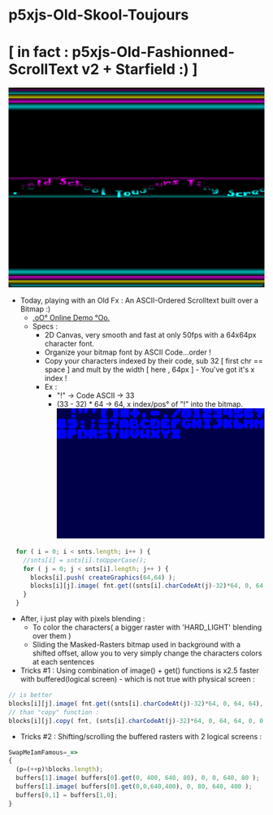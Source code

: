 # p5xjs-Old-Skool-Toujours
# [ in fact : p5xjs-Old-Fashionned-ScrollText v2 + Starfield :) ]

![OldFashionned-ScrollText](https://github.com/CaptainFurax/p5xjs-Old-Fashionned-ScrollText/blob/main/CPT2206070740-1179x921.png)

+ Today, playing with an Old Fx : An ASCII-Ordered Scrolltext built over a Bitmap :)
  + [.oO° Online Demo °Oo.](https://captainfurax.github.io/p5xjs-Old-Fashionned-ScrollText/)
  + Specs : 
    + 2D Canvas, very smooth and fast at only 50fps with a 64x64px character font. 
    + Organize your bitmap font by ASCII Code...order !
    + Copy your characters indexed by their code, sub 32 [ first chr == space ] and mult by the width [ here , 64px ] - You've got it's x index !
    + Ex : 
      +  "!" -> Code ASCII -> 33 
      +  (33 - 32) * 64 -> 64, x index/pos° of "!" into the bitmap.
![ASCII-Ordered-Font](https://github.com/CaptainFurax/p5xjs-Old-Fashionned-ScrollText/blob/main/FONT-32x32-st.png)
```javascript
  for ( i = 0; i < snts.length; i++ ) { 
    //snts[i] = snts[i].toUpperCase();
    for ( j = 0; j < snts[i].length; j++ ) {
      blocks[i].push( createGraphics(64,64) );
      blocks[i][j].image( fnt.get((snts[i].charCodeAt(j)-32)*64, 0, 64, 64),0, 0, 64, 64 );
    }
  }
```
+ After, i just play with pixels blending :
  + To color the characters( a bigger raster with 'HARD_LIGHT' blending over them )
  + Sliding the Masked-Rasters bitmap used in background with a shifted offset, allow you to very simply change the characters colors at each sentences
+ Tricks #1 : Using combination of image() + get() functions is x2.5 faster with buffered(logical screen) - which is not true with physical screen :
```javascript
// is better 
blocks[i][j].image( fnt.get((snts[i].charCodeAt(j)-32)*64, 0, 64, 64), 0, 0, 64, 64 );
// than "copy" function :
blocks[i][j].copy( fnt, (snts[i].charCodeAt(j)-32)*64, 0, 64, 64, 0, 0, 64, 64 );
```
+ Tricks #2 : Shifting/scrolling the buffered rasters with 2 logical screens :
```javascript
SwapMeIamFamous=_=>
{
  (p=(++p)%blocks.length);
  buffers[1].image( buffers[0].get(0, 400, 640, 80), 0, 0, 640, 80 );
  buffers[1].image( buffers[0].get(0,0,640,400), 0, 80, 640, 400 );
  buffers[0,1] = buffers[1,0];
}
```
